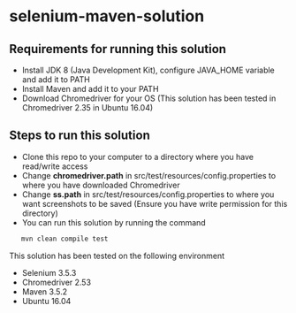 # selenium-maven-solution

Requirements for running this solution
---------------------------------
  * Install JDK 8 (Java Development Kit), configure JAVA_HOME variable and add it to PATH
  * Install Maven and add it to your PATH
  * Download Chromedriver for your OS (This solution has been tested in Chromedriver 2.35 in Ubuntu 16.04)  
  
Steps to run this solution
--------------------------
  * Clone this repo to your computer to a directory where you have read/write access
  * Change **chromedriver.path** in src/test/resources/config.properties to where you have downloaded Chromedriver
  * Change **ss.path** in src/test/resources/config.properties to where you want screenshots to be saved (Ensure you have write permission for this directory)
  * You can run this solution by running the command 
  ```bash
     mvn clean compile test
```

This solution has been tested on the following environment
  * Selenium 3.5.3
  * Chromedriver 2.53
  * Maven 3.5.2
  * Ubuntu 16.04
